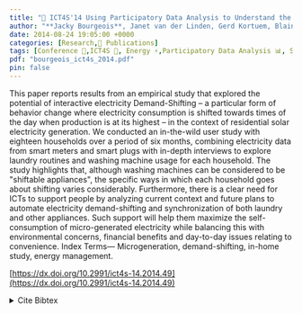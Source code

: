 ```yaml
---
title: "📜 ICT4S'14 Using Participatory Data Analysis to Understand the Social Constraints and Opportunities of Electricity Demand-Shifting"
author: "**Jacky Bourgeois**, Janet van der Linden, Gerd Kortuem, Blaine A. Price, Christopher Rimmer"
date: 2014-08-24 19:05:00 +0000
categories: [Research,📜 Publications]
tags: [Conference 📗,ICT4S 🎯, Energy ⚡,Participatory Data Analysis 📊, Solar Panel ⚡]
pdf: "bourgeois_ict4s_2014.pdf"
pin: false
---
```


This paper reports results from an empirical study that explored the potential of interactive electricity Demand-Shifting – a particular form of behavior change where electricity consumption is shifted towards times of the day when production is at its highest – in the context of residential solar electricity generation. We conducted an in-the-wild user study with eighteen households over a period of six months, combining electricity data from smart meters and smart plugs with in-depth interviews to explore laundry routines and washing machine usage for each household. The study highlights that, although washing machines can be considered to be "shiftable appliances", the specific ways in which each household goes about shifting varies considerably. Furthermore, there is a clear need for ICTs to support people by analyzing current context and future plans to automate electricity demand-shifting and synchronization of both laundry and other appliances. Such support will help them maximize the self-consumption of micro-generated electricity while balancing this with environmental concerns, financial benefits and day-to-day issues relating to convenience. Index Terms— Microgeneration, demand-shifting, in-home study, energy management.

[https://dx.doi.org/10.2991/ict4s-14.2014.49](https://dx.doi.org/10.2991/ict4s-14.2014.49)


<details>
    <summary>Cite Bibtex</summary>
    <pre>
@inproceedings{bourgeois:hal-01090643,
  TITLE = {Using Participatory Data Analysis to Understand Social Constraints and Opportunities of Electricity Demand-Shifting},
  AUTHOR = {Bourgeois, Jacky and Van Der Linden, Janet and Kortuem, Gerd and Rimmer, Christopher},
  URL = {https://hal.inria.fr/hal-01090643},
  BOOKTITLE = {2nd International Conference on ICT for Sustainability (ICT4S 2014)},
  ADDRESS = {Stockholm, Sweden},
  YEAR = {2014},
  MONTH = Aug,
  DOI = {10.2991/ict4s-14.2014.49},
  PDF = {https://hal.inria.fr/hal-01090643/file/ict4s-camera-ready.pdf},
  HAL_ID = {hal-01090643},
  HAL_VERSION = {v1},
}
    </pre>
</details>